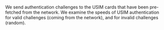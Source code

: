 We send authentication challenges to the USIM cards that have
been pre-fetched from the network. We examine the speeds of
USIM authentication for valid challenges (coming from the network),
and for invalid challenges (random).